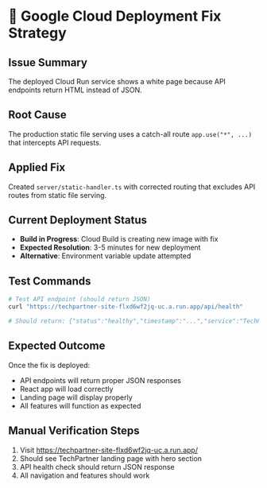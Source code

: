 # 🔧 Google Cloud Deployment Fix Strategy

## Issue Summary
The deployed Cloud Run service shows a white page because API endpoints return HTML instead of JSON.

## Root Cause
The production static file serving uses a catch-all route `app.use("*", ...)` that intercepts API requests.

## Applied Fix
Created `server/static-handler.ts` with corrected routing that excludes API routes from static file serving.

## Current Deployment Status
- **Build in Progress**: Cloud Build is creating new image with fix
- **Expected Resolution**: 3-5 minutes for new deployment
- **Alternative**: Environment variable update attempted

## Test Commands
```bash
# Test API endpoint (should return JSON)
curl "https://techpartner-site-flxd6wf2jq-uc.a.run.app/api/health"

# Should return: {"status":"healthy","timestamp":"...","service":"TechPartner Platform"}
```

## Expected Outcome
Once the fix is deployed:
- API endpoints will return proper JSON responses
- React app will load correctly
- Landing page will display properly
- All features will function as expected

## Manual Verification Steps
1. Visit https://techpartner-site-flxd6wf2jq-uc.a.run.app/
2. Should see TechPartner landing page with hero section
3. API health check should return JSON response
4. All navigation and features should work